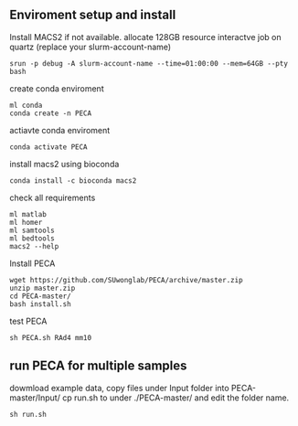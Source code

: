 
## Enviroment setup and install
Install MACS2 if not available.
allocate 128GB resource interactve job on quartz (replace your slurm-account-name)
```
srun -p debug -A slurm-account-name --time=01:00:00 --mem=64GB --pty bash
```
create conda enviroment
```
ml conda
conda create -n PECA
```
actiavte conda enviroment
```
conda activate PECA
```
install macs2 using bioconda
```
conda install -c bioconda macs2
```
check all requirements
```
ml matlab
ml homer
ml samtools
ml bedtools
macs2 --help
```
Install PECA
```
wget https://github.com/SUwonglab/PECA/archive/master.zip
unzip master.zip
cd PECA-master/
bash install.sh
```
test PECA
```
sh PECA.sh RAd4 mm10
```
## run PECA for multiple samples

dowmload example data, copy files under Input folder into PECA-master/Input/
cp run.sh to under ./PECA-master/ and edit the folder name.
```
sh run.sh
```


